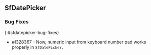 ## SfDatePicker

### Bug Fixes
{:#sfdatepicker-bug-fixes}

* \#I328367 - Now, numeric input from keyboard number pad works properly in `SfDatePicker`.
